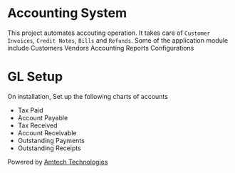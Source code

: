 # Accounting System
This project automates accouting operation. It takes care of `Customer Invoices`, `Credit Notes`, `Bills` and `Refunds`.
Some of the application module include
	Customers
	Vendors
	Accounting
	Reports
	Configurations
# GL Setup
On installation, Set up the following charts of accounts
 * Tax Paid
 * Account Payable
 * Tax Received
 * Account Receivable
 * Outstanding Payments
 * Outstanding Receipts

Powered by [Amtech Technologies](http://amtechafrica.com/wp49/)
